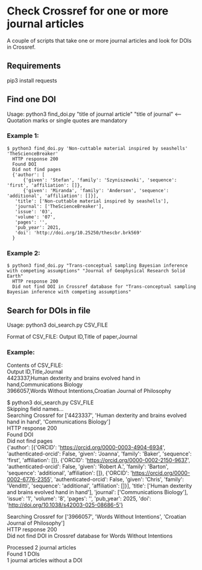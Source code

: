 # Check Crossref for one or more journal articles

A couple of scripts that take one or more journal articles and look for DOIs in Crossref.

## Requirements
pip3 install requests

## Find one DOI
Usage:  python3 find_doi.py "title of journal article" "title of journal"   <-- Quotation marks or single quotes are mandatory

### Example 1:
    $ python3 find_doi.py 'Non-cuttable material inspired by seashells' 'TheScienceBreaker'  
      HTTP response 200  
      Found DOI  
      Did not find pages  
      {'author': [
          {'given': 'Stefan', 'family': 'Szyniszewski', 'sequence': 'first', 'affiliation': []},
          {'given': 'Miranda', 'family': 'Anderson', 'sequence': 'additional', 'affiliation': []}],
       'title': ['Non-cuttable material inspired by seashells'],
       'journal': ['TheScienceBreaker'],
       'issue': '03',
       'volume': '07',
       'pages': '',
       'pub_year': 2021,
       'doi': 'http://doi.org/10.25250/thescbr.brk569'
      }

### Example 2:
    $ python3 find_doi.py "Trans-conceptual sampling Bayesian inference with competing assumptions" "Journal of Geophysical Research Solid Earth"  
      HTTP response 200  
      Did not find DOI in Crossref database for "Trans-conceptual sampling Bayesian inference with competing assumptions"  

## Search for DOIs in file
Usage:  python3 doi_search.py CSV_FILE  

Format of CSV_FILE:
Output ID,Title of paper,Journal  

### Example:  
Contents of CSV_FILE:  
Output ID,Title,Journal                                                                                              
4423337,Human dexterity and brains evolved hand in hand,Communications Biology  
3966057,Words Without Intentions,Croatian Journal of Philosophy  

$ python3 doi_search.py CSV_FILE  
Skipping field names...  
Searching Crossref for ['4423337', 'Human dexterity and brains evolved hand in hand', 'Communications Biology']  
HTTP response 200  
Found DOI  
Did not find pages  
{'author': [{'ORCID': 'https://orcid.org/0000-0003-4904-6934', 'authenticated-orcid': False, 'given': 'Joanna', 'family': 'Baker', 'sequence': 'first', 'affiliation': []}, {'ORCID': 'https://orcid.org/0000-0002-2150-9637', 'authenticated-orcid': False, 'given': 'Robert A.', 'family': 'Barton', 'sequence': 'additional', 'affiliation': []}, {'ORCID': 'https://orcid.org/0000-0002-6776-2355', 'authenticated-orcid': False, 'given': 'Chris', 'family': 'Venditti', 'sequence': 'additional', 'affiliation': []}], 'title': ['Human dexterity and brains evolved hand in hand'], 'journal': ['Communications Biology'], 'issue': '1', 'volume': '8', 'pages': '', 'pub_year': 2025, 'doi': 'http://doi.org/10.1038/s42003-025-08686-5'}

Searching Crossref for ['3966057', 'Words Without Intentions', 'Croatian Journal of Philosophy']  
HTTP response 200  
Did not find DOI in Crossref database for Words Without Intentions  

Processed 2 journal articles  
Found 1 DOIs  
1 journal articles without a DOI  



